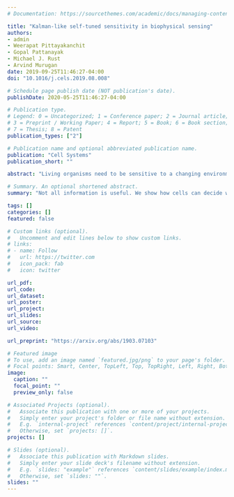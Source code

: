 ```yaml
---
# Documentation: https://sourcethemes.com/academic/docs/managing-content/

title: "Kalman-like self-tuned sensitivity in biophysical sensing"
authors: 
- admin
- Weerapat Pittayakanchit
- Gopal Pattanayak
- Michael J. Rust
- Arvind Murugan
date: 2019-09-25T11:46:27-04:00
doi: "10.1016/j.cels.2019.08.008"

# Schedule page publish date (NOT publication's date).
publishDate: 2020-05-25T11:46:27-04:00

# Publication type.
# Legend: 0 = Uncategorized; 1 = Conference paper; 2 = Journal article;
# 3 = Preprint / Working Paper; 4 = Report; 5 = Book; 6 = Book section;
# 7 = Thesis; 8 = Patent
publication_types: ["2"]

# Publication name and optional abbreviated publication name.
publication: "Cell Systems"
publication_short: ""

abstract: "Living organisms need to be sensitive to a changing environment while also ignoring uninformative environmental fluctuations. Here, we argue that living cells can navigate these conflicting demands by dynamically tuning their environmental sensitivity. We analyze the circadian clock in Synechococcus elongatus, showing that clock-metabolism coupling can detect mismatch between clock predictions and the day-night light cycle, temporarily raise the clock’s sensitivity to light changes, and thus re-entraining faster. We find analogous behavior in recent experiments on switching between slow and fast osmotic-stress-response pathways in yeast. In both cases, cells can raise their sensitivity to new external information in epochs of frequent challenging stress, much like a Kalman filter with adaptive gain in signal processing. Our work suggests a new class of experiments that probe the history dependence of environmental sensitivity in biophysical sensing mechanisms."

# Summary. An optional shortened abstract.
summary: "Not all information is useful. We show how cells can decide when, and how much, to listen to their environment."

tags: []
categories: []
featured: false

# Custom links (optional).
#   Uncomment and edit lines below to show custom links.
# links:
# - name: Follow
#   url: https://twitter.com
#   icon_pack: fab
#   icon: twitter

url_pdf:
url_code:
url_dataset:
url_poster:
url_project:
url_slides:
url_source:
url_video:

url_preprint: "https://arxiv.org/abs/1903.07103"

# Featured image
# To use, add an image named `featured.jpg/png` to your page's folder. 
# Focal points: Smart, Center, TopLeft, Top, TopRight, Left, Right, BottomLeft, Bottom, BottomRight.
image:
  caption: ""
  focal_point: ""
  preview_only: false

# Associated Projects (optional).
#   Associate this publication with one or more of your projects.
#   Simply enter your project's folder or file name without extension.
#   E.g. `internal-project` references `content/project/internal-project/index.md`.
#   Otherwise, set `projects: []`.
projects: []

# Slides (optional).
#   Associate this publication with Markdown slides.
#   Simply enter your slide deck's filename without extension.
#   E.g. `slides: "example"` references `content/slides/example/index.md`.
#   Otherwise, set `slides: ""`.
slides: ""
---
```

